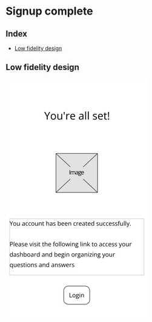 # Signup complete

## Index

-   [Low fidelity design](#low-fidelity-design)

## Low fidelity design

![Signup complete page design](../wireframes/signup_complete.png)
